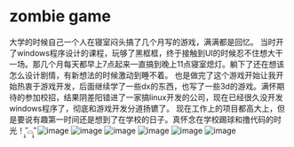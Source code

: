 # zombie game
大学的时候自己一个人在寝室闷头搞了几个月写的游戏，满满都是回忆。
当时开了windows程序设计的课程，玩够了黑框框，终于接触到UI的时候忍不住想大干一场。那几个月每天都早上7点起来一直搞到晚上11点寝室熄灯。躺下了还在想该怎么设计剧情，有新想法的时候激动到睡不着。
也是做完了这个游戏开始让我开始热衷于游戏开发，后面继续学了一些dx的东西，也写了一些3d的游戏。满怀期待的参加校招，结果阴差阳错进了一家搞linux开发的公司，现在已经很久没开发windows程序了，彻底和游戏开发分道扬镳了。
现在工作上的项目都高大上，但是要说有趣第一时间还是想到了在学校的日子。真怀念在学校踢球和撸代码的时光！˃̣̣̥᷄⌓˂̣̣̥᷅
![image](https://github.com/whiletest/zombie/blob/master/res/v2-45d86248654bb60a569d9ae320dcd0d0_r.jpg)
![image](https://github.com/whiletest/zombie/blob/master/res/3.jpg)
![image](https://github.com/whiletest/zombie/blob/master/res/2.jpg)
![image](https://github.com/whiletest/zombie/blob/master/res/4.jpg)
![image](https://github.com/whiletest/zombie/blob/master/res/5.jpg)
![image](https://github.com/whiletest/zombie/blob/master/res/1.jpg)
